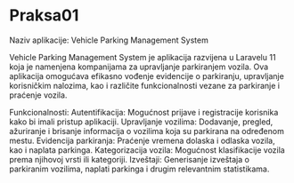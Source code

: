 # Praksa01
Naziv aplikacije: Vehicle Parking Management System

Vehicle Parking Management System je aplikacija razvijena u Laravelu 11 koja je namenjena kompanijama za upravljanje parkiranjem vozila. 
Ova aplikacija omogućava efikasno vođenje evidencije o parkiranju, upravljanje korisničkim nalozima, kao i različite funkcionalnosti vezane za parkiranje i praćenje vozila.

Funkcionalnosti:
    Autentifikacija: Mogućnost prijave i registracije korisnika kako bi imali pristup aplikaciji.
    Upravljanje vozilima: Dodavanje, pregled, ažuriranje i brisanje informacija o vozilima koja su parkirana na određenom mestu.
    Evidencija parkiranja: Praćenje vremena dolaska i odlaska vozila, kao i naplata parkinga.
    Kategorizacija vozila: Mogućnost klasifikacije vozila prema njihovoj vrsti ili kategoriji.
    Izveštaji: Generisanje izveštaja o parkiranim vozilima, naplati parkinga i drugim relevantnim statistikama.
